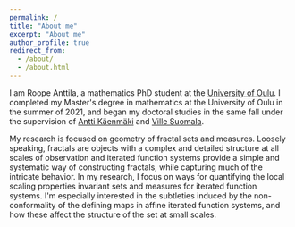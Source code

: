 ```yaml
---
permalink: /
title: "About me"
excerpt: "About me"
author_profile: true
redirect_from: 
  - /about/
  - /about.html
---
```


I am Roope Anttila, a mathematics PhD student at the [University of Oulu](https://www.oulu.fi/en/university/faculties-and-units/faculty-science/mathematical-sciences). I completed my Master's degree in mathematics at the University of Oulu in the summer of 2021, and began my doctoral studies in the same fall under the supervision of [Antti Käenmäki](https://anttikaenmaki.wordpress.com/) and [Ville Suomala](https://www.oulu.fi/fi/tutkijat/ville-suomala). 

My research is focused on geometry of fractal sets and measures. Loosely speaking, fractals are objects with a complex and detailed structure at all scales of observation and iterated function systems provide a simple and systematic way of constructing fractals, while capturing much of the intricate behavior. In my research, I focus on ways for quantifying the local scaling properties invariant sets and measures for iterated function systems. I'm especially interested in the subtleties induced by the non-conformality of the defining maps in affine iterated function systems, and how these affect the structure of the set at small scales.